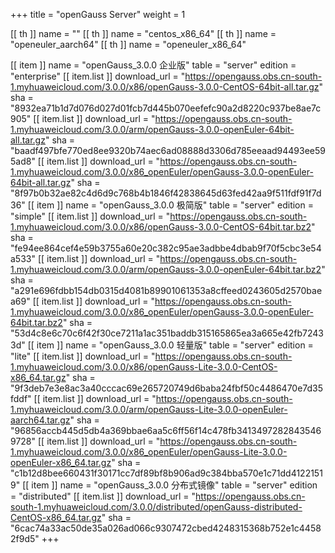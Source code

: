 +++
title = "openGauss Server"
weight = 1

[[ th ]]
    name = ""
[[ th ]]
    name = "centos_x86_64"
[[ th ]]
    name = "openeuler_aarch64"
[[ th ]]
    name = "openeuler_x86_64"

[[ item ]]
    name = "openGauss_3.0.0 企业版"
    table = "server"
    edition = "enterprise"
    [[ item.list ]]
        download_url = "https://opengauss.obs.cn-south-1.myhuaweicloud.com/3.0.0/x86/openGauss-3.0.0-CentOS-64bit-all.tar.gz"
        sha = "8932ea71b1d7d076d027d01fcb7d445b070eefefc90a2d8220c937be8ae7c905"
    [[ item.list ]]
        download_url = "https://opengauss.obs.cn-south-1.myhuaweicloud.com/3.0.0/arm/openGauss-3.0.0-openEuler-64bit-all.tar.gz"
        sha = "baadf497bfe770ed8ee9320b74aec6ad08888d3306d785eeaad94493ee595ad8"
    [[ item.list ]]
        download_url = "https://opengauss.obs.cn-south-1.myhuaweicloud.com/3.0.0/x86_openEuler/openGauss-3.0.0-openEuler-64bit-all.tar.gz"
        sha = "8f97b0b32ae82c4d6d9c768b4b1846f42838645d63fed42aa9f511fdf91f7d36"
[[ item ]]
    name = "openGauss_3.0.0 极简版"
    table = "server"
    edition = "simple"
    [[ item.list ]]
        download_url = "https://opengauss.obs.cn-south-1.myhuaweicloud.com/3.0.0/x86/openGauss-3.0.0-CentOS-64bit.tar.bz2"
        sha = "fe94ee864cef4e59b3755a60e20c382c95ae3adbbe4dbab9f70f5cbc3e54a533"
    [[ item.list ]]
        download_url = "https://opengauss.obs.cn-south-1.myhuaweicloud.com/3.0.0/arm/openGauss-3.0.0-openEuler-64bit.tar.bz2"
        sha = "a291e696fdbb154db0315d4081b89901061353a8cffeed0243605d2570baea69"
    [[ item.list ]]
        download_url = "https://opengauss.obs.cn-south-1.myhuaweicloud.com/3.0.0/x86_openEuler/openGauss-3.0.0-openEuler-64bit.tar.bz2"
        sha = "53d4c8e6c70c6f42f30ce7211a1ac351baddb315165865ea3a665e42fb72433d"
[[ item ]]
    name = "openGauss_3.0.0 轻量版"
    table = "server"
    edition = "lite"
    [[ item.list ]]
        download_url = "https://opengauss.obs.cn-south-1.myhuaweicloud.com/3.0.0/x86/openGauss-Lite-3.0.0-CentOS-x86_64.tar.gz"
        sha = "9f3deb7e3e8ac3a40cccac69e265720749d6baba24fbf50c4486470e7d35fddf"
    [[ item.list ]]
        download_url = "https://opengauss.obs.cn-south-1.myhuaweicloud.com/3.0.0/arm/openGauss-Lite-3.0.0-openEuler-aarch64.tar.gz"
        sha = "96856accb445d5db4a369bbae6aa5c6ff56f14c478fb34134972828435469728"
    [[ item.list ]]
        download_url = "https://opengauss.obs.cn-south-1.myhuaweicloud.com/3.0.0/x86_openEuler/openGauss-Lite-3.0.0-openEuler-x86_64.tar.gz"
        sha = "c1b12d8bee660431f30171cc7df89bf8b906ad9c384bba570e1c71dd41221519"
[[ item ]]
    name = "openGauss_3.0.0 分布式镜像"
    table = "server"
    edition = "distributed"
    [[ item.list ]]
        download_url = "https://opengauss.obs.cn-south-1.myhuaweicloud.com/3.0.0/distributed/openGauss-distributed-CentOS-x86_64.tar.gz"
        sha = "6cac74a33ac50de35a026ad066c9307472cbed4248315368b752e1c44582f9d5"
+++
